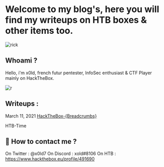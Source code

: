 # Welcome to my blog's, here you will find my writeups on HTB boxes & other items too.

![rick](https://64.media.tumblr.com/51015ec638a516f7f7d353ca198a5091/tumblr_pdbo9wBAe11xd0gvgo1_1280.gif)

## Whoami ? 

Hello, i'm x0ld, french futur pentester, InfoSec enthusiast & CTF Player mainly on HackTheBox.

![r](https://cdn.discordapp.com/attachments/519930659620257797/832739076687134800/68747470733a2f2f692e696d6775722e636f6d2f344d37495777502e676966.gif)

## Writeups :

<time datetime="2021-11-03T00:00:00+00:00">March 11, 2021</time> <a href="ctf/htb-breadcrumbs">HackTheBox-{Breadcrumbs}</a>

HTB-Time

## 📝 How to contact me ? 

On Twitter : @x0ld7
On Discord : xold#8106
On HTB : https://www.hackthebox.eu/profile/491690



